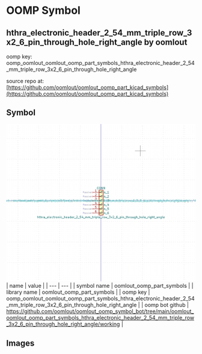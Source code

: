 # OOMP Symbol  
## hthra_electronic_header_2_54_mm_triple_row_3x2_6_pin_through_hole_right_angle  by oomlout  
  
oomp key: oomp_oomlout_oomlout_oomp_part_symbols_hthra_electronic_header_2_54_mm_triple_row_3x2_6_pin_through_hole_right_angle  
  
source repo at: [https://github.com/oomlout/oomlout_oomp_part_kicad_symbols](https://github.com/oomlout/oomlout_oomp_part_kicad_symbols)  
## Symbol  
  
[![working.png](working_600.png)](working.png)  
| name | value | 
| --- | --- | 
| symbol name | oomlout_oomp_part_symbols | 
| library name | oomlout_oomp_part_symbols | 
| oomp key | oomp_oomlout_oomlout_oomp_part_symbols_hthra_electronic_header_2_54_mm_triple_row_3x2_6_pin_through_hole_right_angle | 
| oomp bot github | https://github.com/oomlout/oomlout_oomp_symbol_bot/tree/main/oomlout_oomlout_oomp_part_symbols_hthra_electronic_header_2_54_mm_triple_row_3x2_6_pin_through_hole_right_angle/working | 
## Images  
